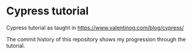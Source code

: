 # Cypress tutorial
Cypress tutorial as taught in https://www.valentinog.com/blog/cypress/

The commit history of this repository shows my progression through the tutorial.
